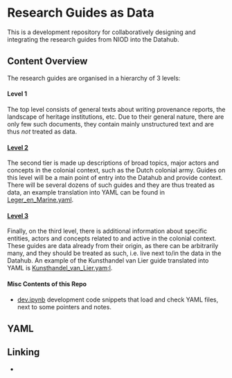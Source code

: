 # Research Guides as Data

This is a development repository for collaboratively designing and integrating the research guides from NIOD into the Datahub. 

## Content Overview

The research guides are organised in a hierarchy of 3 levels:  


#### Level 1

The top level consists of general texts about writing provenance reports, the landscape of heritage institutions, etc. Due to their general nature, there are only few such documents, they contain mainly unstructured text and are thus _not_ treated as data.


#### [Level 2](./niveau2/)

The second tier is made up descriptions of broad topics, major actors and concepts in the colonial context, such as the Dutch colonial army. Guides on this level will be a main point of entry into the Datahub and provide context. There will be several dozens of such guides and they are thus treated as data, an example translation into YAML can be found in [Leger_en_Marine.yaml](./niveau2/Leger_en_Marine.yaml).

#### [Level 3](./niveau3/)

Finally, on the third level, there is additional information about specific entities, actors and concepts related to and active in the colonial context. These guides are data already from their origin, as there can be arbitrarily many, and they should be treated as such, i.e. live next to/in the data in the Datahub. An example of the Kunsthandel van Lier guide translated into YAML is [Kunsthandel_van_Lier.yam;l](./niveau3Kunsthandel_van_Lier.yaml).



#### Misc Contents of this Repo

 - [dev.ipynb](dev.ipynb) development code snippets that load and check YAML files, next to some pointers and notes.



## YAML


## Linking

-
